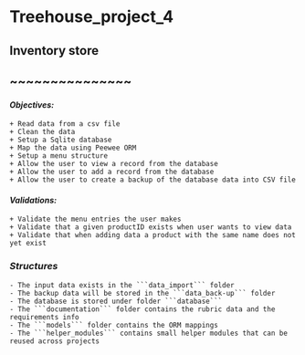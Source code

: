 # Treehouse_project_4
## Inventory store
## ~~~~~~~~~~~~~~~

#### **_Objectives:_**
    + Read data from a csv file
    + Clean the data
    + Setup a Sqlite database
    + Map the data using Peewee ORM
    + Setup a menu structure
    + Allow the user to view a record from the database
    + Allow the user to add a record from the database
    + Allow the user to create a backup of the database data into CSV file

#### **_Validations:_**
    + Validate the menu entries the user makes
    + Validate that a given productID exists when user wants to view data
    + Validate that when adding data a product with the same name does not yet exist


### *_Structures_*
    - The input data exists in the ```data_import``` folder
    - The backup data will be stored in the ```data_back-up``` folder
    - The database is stored under folder ```database```
    - The ```documentation``` folder contains the rubric data and the requirements info
    - The ```models``` folder contains the ORM mappings
    - The ```helper_modules``` contains small helper modules that can be reused across projects

